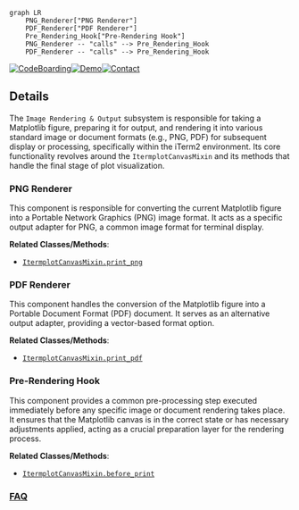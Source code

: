 ```mermaid
graph LR
    PNG_Renderer["PNG Renderer"]
    PDF_Renderer["PDF Renderer"]
    Pre_Rendering_Hook["Pre-Rendering Hook"]
    PNG_Renderer -- "calls" --> Pre_Rendering_Hook
    PDF_Renderer -- "calls" --> Pre_Rendering_Hook
```

[![CodeBoarding](https://img.shields.io/badge/Generated%20by-CodeBoarding-9cf?style=flat-square)](https://github.com/CodeBoarding/GeneratedOnBoardings)[![Demo](https://img.shields.io/badge/Try%20our-Demo-blue?style=flat-square)](https://www.codeboarding.org/demo)[![Contact](https://img.shields.io/badge/Contact%20us%20-%20contact@codeboarding.org-lightgrey?style=flat-square)](mailto:contact@codeboarding.org)

## Details

The `Image Rendering & Output` subsystem is responsible for taking a Matplotlib figure, preparing it for output, and rendering it into various standard image or document formats (e.g., PNG, PDF) for subsequent display or processing, specifically within the iTerm2 environment. Its core functionality revolves around the `ItermplotCanvasMixin` and its methods that handle the final stage of plot visualization.

### PNG Renderer
This component is responsible for converting the current Matplotlib figure into a Portable Network Graphics (PNG) image format. It acts as a specific output adapter for PNG, a common image format for terminal display.


**Related Classes/Methods**:

- <a href="https://github.com/daleroberts/itermplot/blob/master/itermplot/__init__.py" target="_blank" rel="noopener noreferrer">`ItermplotCanvasMixin.print_png`</a>


### PDF Renderer
This component handles the conversion of the Matplotlib figure into a Portable Document Format (PDF) document. It serves as an alternative output adapter, providing a vector-based format option.


**Related Classes/Methods**:

- <a href="https://github.com/daleroberts/itermplot/blob/master/itermplot/__init__.py" target="_blank" rel="noopener noreferrer">`ItermplotCanvasMixin.print_pdf`</a>


### Pre-Rendering Hook
This component provides a common pre-processing step executed immediately before any specific image or document rendering takes place. It ensures that the Matplotlib canvas is in the correct state or has necessary adjustments applied, acting as a crucial preparation layer for the rendering process.


**Related Classes/Methods**:

- <a href="https://github.com/daleroberts/itermplot/blob/master/itermplot/__init__.py" target="_blank" rel="noopener noreferrer">`ItermplotCanvasMixin.before_print`</a>




### [FAQ](https://github.com/CodeBoarding/GeneratedOnBoardings/tree/main?tab=readme-ov-file#faq)